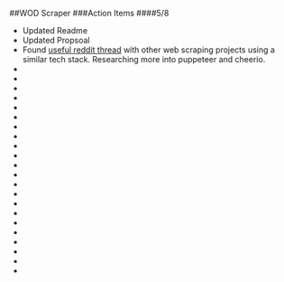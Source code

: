 ##WOD Scraper
###Action Items
####5/8

* Updated Readme
* Updated Propsoal
* Found [useful reddit thread](https://www.reddit.com/r/webdev/comments/9z2lw4/web_scraping_using_nodejs_and_cheerio/_) with other web scraping projects using a similar tech stack. Researching more into puppeteer and cheerio.
* 
* 
* 
* 
* 
* 
* 
* 
* 
* 
* 
* 
* 
* 
* 
* 
* 
* 
* 
* 
* 
* 